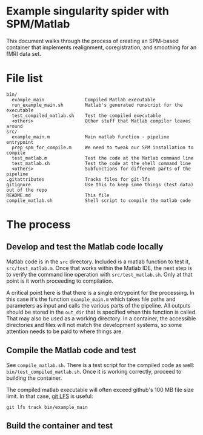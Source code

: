 # Example singularity spider with SPM/Matlab

This document walks through the process of creating an SPM-based container that 
implements realignment, coregistration, and smoothing for an fMRI data set. 

# File list

    bin/
	  example_main               Compiled Matlab executable
	  run_example_main.sh        Matlab's generated runscript for the executable
	  test_compiled_matlab.sh    Test the compiled executable
	  <others>                   Other stuff that Matlab compiler leaves around
	src/
	  example_main.m             Main matlab function - pipeline entrypoint
	  prep_spm_for_compile.m     We need to tweak our SPM installation to compile
	  test_matlab.m              Test the code at the Matlab command line
	  test_matlab.sh             Test the code at the shell command line
	  <others>                   Subfunctions for different parts of the pipeline
	.gitattributes               Tracks files for git-lfs
	gitignore                    Use this to keep some things (test data) out of the repo
	README.md                    This file
	compile_matlab.sh            Shell script to compile the matlab code


# The process

## Develop and test the Matlab code locally
Matlab code is in the `src` directory. Included is a matlab function to test 
it, `src/test_matlab.m`. Once that works within the Matlab IDE, the next step 
is to verify the command line operation with `src/test_matlab.sh`. Only at that 
point is it worth proceeding to compilation.

A critical point here is that there is a single entrypoint for the processing. In this case it's the function `example_main.m` which takes file paths and parameters as input and calls the various parts of the pipeline. All outputs should be stored in the `out_dir` that is specified when this function is called. That may also be used as a working directory. In a container, the accessible directories and files will not match the development systems, so some attention needs to be paid to where things are.


## Compile the Matlab code and test
See `compile_matlab.sh`. There is a test script for the compiled code as well: 
`bin/test_compiled_matlab.sh`. Once it is working correctly, proceed to 
building the container.

The compiled matlab executable will often exceed github's 100 MB file size limit. In that case, [git LFS](https://git-lfs.github.com/) is useful:

    git lfs track bin/example_main


## Build the container and test
